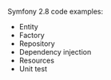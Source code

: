 Symfony 2.8 code examples: 
- Entity
- Factory
- Repository
- Dependency injection 
- Resources
- Unit test

